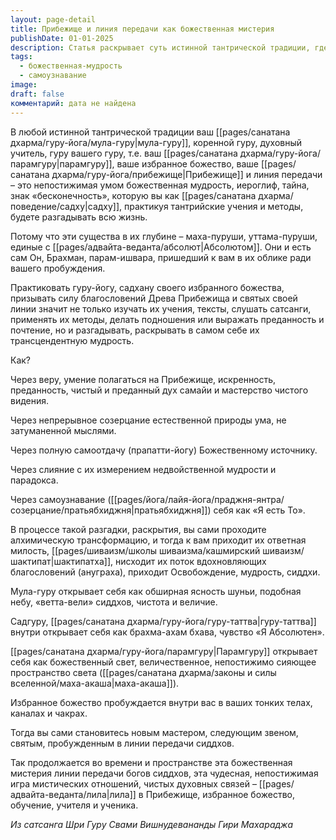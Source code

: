 ```yaml
---
layout: page-detail
title: Прибежище и линия передачи как божественная мистерия
publishDate: 01-01-2025
description: Статья раскрывает суть истинной тантрической традиции, где гуру, линия передачи и избранное божество представляют собой непостижимую божественную мудрость, которую ученик раскрывает через практику, веру, преданность и самоузнавание. В результате такой практики происходит алхимическая трансформация, ведущая к благословениям, мудрости и освобождению, а ученик становится новым звеном в линии передачи.
tags:
  - божественная-мудрость
  - самоузнавание
image: 
draft: false
комментарий: дата не найдена
---
```


В любой истинной тантрической традиции ваш [[pages/санатана дхарма/гуру-йога/мула-гуру|мула-гуру]], коренной гуру, духовный учитель, гуру вашего гуру, т.е. ваш [[pages/санатана дхарма/гуру-йога/парамгуру|парамгуру]], ваше избранное божество, ваше [[pages/санатана дхарма/гуру-йога/прибежище|Прибежище]] и линия передачи – это непостижимая умом божественная мудрость, иероглиф, тайна, знак «бесконечность», которую вы как [[pages/санатана дхарма/поведение/садху|садху]], практикуя тантрийские учения и методы, будете разгадывать всю жизнь.

Потому что эти существа в их глубине – маха-пуруши, уттама-пуруши, единые с [[pages/адвайта-веданта/абсолют|Абсолютом]]. Они и есть сам Он, Брахман, парам-ишвара, пришедший к вам в их облике ради вашего пробуждения.

Практиковать гуру-йогу, садхану своего избранного божества, призывать силу благословений Древа Прибежища и святых своей линии значит не только изучать их учения, тексты, слушать сатсанги, применять их методы, делать подношения или выражать преданность и почтение, но и разгадывать, раскрывать в самом себе их трансцендентную мудрость.

Как?

Через веру, умение полагаться на Прибежище, искренность, преданность, чистый и преданный дух самайи и мастерство чистого видения.

Через непрерывное созерцание естественной природы ума, не затуманенной мыслями.

Через полную самоотдачу (прапатти-йогу) Божественному источнику.

Через слияние с их измерением недвойственной мудрости и парадокса.

Через самоузнавание ([[pages/йога/лайя-йога/праджня-янтра/созерцание/пратьябхиджня|пратьябхиджня]]) себя как «Я есть То».

В процессе такой разгадки, раскрытия, вы сами проходите алхимическую трансформацию, и тогда к вам приходит их ответная милость, [[pages/шиваизм/школы шиваизма/кашмирский шиваизм/шактипат|шактипатха]], нисходит их поток вдохновляющих благословений (ануграха), приходит Освобождение, мудрость, сиддхи.

Мула-гуру открывает себя как обширная ясность шуньи, подобная небу, «ветта-вели» сиддхов, чистота и величие.

Садгуру, [[pages/санатана дхарма/гуру-йога/гуру-таттва|гуру-таттва]] внутри открывает себя как брахма-ахам бхава, чувство «Я Абсолютен».

[[pages/санатана дхарма/гуру-йога/парамгуру|Парамгуру]] открывает себя как божественный свет, величественное, непостижимо сияющее пространство света ([[pages/санатана дхарма/законы и силы вселенной/маха-акаша|маха-акаша]]).

Избранное божество пробуждается внутри вас в ваших тонких телах, каналах и чакрах.

Тогда вы сами становитесь новым мастером, следующим звеном, святым, пробужденным в линии передачи сиддхов.

Так продолжается во времени и пространстве эта божественная мистерия линии передачи богов сиддхов, эта чудесная, непостижимая игра мистических отношений, чистых духовных связей – [[pages/адвайта-веданта/лила|лила]] в Прибежище, избранное божество, обучение, учителя и ученика.

*Из сатсанга Шри Гуру Свами Вишнудевананды Гири Махараджа*

